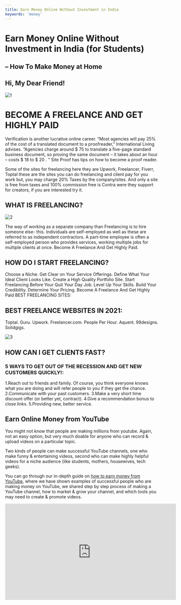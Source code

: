```yaml
---
title: Earn Money Online Without Investment in India
keywords: 'money'
---
```


# Earn Money Online Without Investment in India (for Students) 
## – How To Make Money at Home


## Hi,  My Dear Friend!

![1](/images/blog/Earn-Money-Online-Without-Investment-in-India/1.png)

# BECOME A FREELANCE AND GET HIGHLY PAID

Verification is another lucrative online career. “Most agencies will pay 25% of the cost of a translated document to a proofreader,” International Living advises. “Agencies charge around $ 75 to translate a five-page standard business document, so proving the same document – it takes about an hour – costs $ 18 to $ 20 . ” Site Proof has tips on how to become a proof reader.


Some of the sites for freelancing here they are Upwork, Freelancer, Fiverr, Toptal these are the sites you can do freelancing and client pay for you work but, you may charge 20% Taxes by the company/sites. And only a site is free from taxes and 100% commission free is Contra were they support for creators, if you are interested try it.


## WHAT IS FREELANCING?

![2](/images/blog/Earn-Money-Online-Without-Investment-in-India/2.jpg)

The way of working as a separate company than Freelancing is to hire someone else- this. Individuals are self-employed as well as these are referred to as independent contractors. A part-time employee is often a self-employed person who provides services, working multiple jobs for multiple clients at once. Become A Freelance And Get Highly Paid.



## HOW DO I START FREELANCING?


Choose a Niche.
Get Clear on Your Service Offerings.
Define What Your Ideal Client Looks Like.
Create a High Quality Portfolio Site.
Start Freelancing Before Your Quit Your Day Job.
Level Up Your Skills.
Build Your Credibility.
Determine Your Pricing.
Become A Freelance And Get Highly Paid
BEST FREELANCING SITES:

## BEST FREELANCE WEBSITES IN 2021:

Toptal.
Guru.
Upwork.
Freelancer.com.
People Per Hour.
Aquent.
99designs.
Solidgigs.


![3](/images/blog/Earn-Money-Online-Without-Investment-in-India/3.jpeg)


## HOW CAN I GET CLIENTS FAST?

### 5 WAYS TO GET OUT OF THE RECESSION AND GET NEW CUSTOMERS QUICKLY!:

1.Reach out to friends and family. Of course, you think everyone knows what you are doing and will refer people to you if they get the chance.
2.Communicate with your past customers.
3.Make a very short time discount offer (or better yet, contract).
4.Give a recommendation bonus to close links.
5.Providing new, better service.


## Earn Online Money from YouTube

You might not know that people are making millions from youtube. Again, not an easy option, but very much doable for anyone who can record & upload videos on a particular topic.


Two kinds of people can make successful YouTube channels, one who make funny & entertaining videos, second who can make highly helpful videos for a niche audience (like students, mothers, housewives, tech geeks).


You can go through our in-depth guide on [how to earn money from YouTube](https://earn.cashoverflow.in/earn-money-youtube/), where we have shown examples of successful people who are making money on YouTube, we shared step by step process of making a YouTube channel, how to market & grow your channel, and which tools you may need to create & promote videos.

<iframe width="560" height="315" src="https://www.youtube.com/embed/8jQ80cjBBnU" title="YouTube video player" frameborder="0" allow="accelerometer; autoplay; clipboard-write; encrypted-media; gyroscope; picture-in-picture" allowfullscreen></iframe>